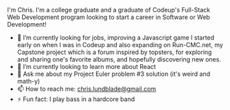 I'm Chris. I'm a college graduate and a graduate of Codeup's Full-Stack Web Development program looking to start a career in Software or Web Development!

- 🔭 I’m currently looking for jobs, improving a Javascript game I started early on when I was in Codeup and also expanding on Run-CMC.net, my Capstone project which is a forum inspired by topsters, for exploring and sharing one's favorite albums, and hopefully discovering new ones.
- 🌱 I’m currently looking to learn more about React
- 💬 Ask me about my Project Euler problem #3 solution (it's weird and math-y)
- 📫 How to reach me: chris.lundblade@gmail.com 
- ⚡ Fun fact: I play bass in a hardcore band
